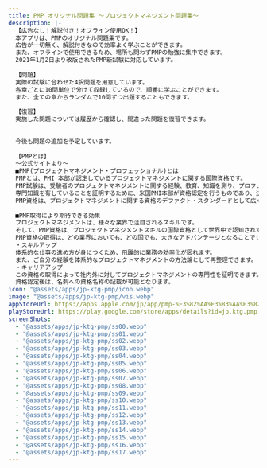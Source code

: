 ```yaml
---
title: PMP オリジナル問題集 〜プロジェクトマネジメント問題集〜
description: |-
  【広告なし！解説付き！オフライン使用OK！】
  本アプリは、PMPのオリジナル問題集です。
  広告が一切無く、解説付きなので効率よく学ぶことができます。
  また、オフラインで使用できるため、場所も問わずPMPの勉強に集中できます。
  2021年1月2日より改版されたPMP新試験に対応しています。
  
  【問題】
  実際の試験に合わせた4択問題を用意しています。
  各章ごとに10問単位で分けて収録しているので、順番に学ぶことができます。
  また、全ての章からランダムで10問ずつ出題することもできます。
  
  【復習】
  実施した問題については履歴から確認し、間違った問題を復習できます。
  
  
  今後も問題の追加を予定しています。
  
  【PMPとは】
  〜公式サイトより〜
  ■PMP(プロジェクトマネジメント・プロフェッショナル)とは
  PMPとは、PMI 本部が認定しているプロジェクトマネジメントに関する国際資格です。
  PMP試験は、受験者のプロジェクトマネジメントに関する経験、教育、知識を測り、プロフェッショナルとしての確認を目的として実施されます。
  専門知識を有していることを証明するために、米国PMI本部が資格認定を行うものであり、法的な資格、免許ではありません。
  PMP資格は、プロジェクトマネジメントに関する資格のデファクト・スタンダードとして広く認知されており、プロジェクトマネジメント・スキルの評価基準として、IT・建設をはじめとする多くの業界から注目されています。
  
  ■PMP取得により期待できる効果
  プロジェクトマネジメントは、様々な業界で注目されるスキルです。
  そして、PMP資格は、プロジェクトマネジメントスキルの国際資格として世界中で認知されています。
  PMP資格の取得は、どの業界においても、どの国でも、大きなアドバンテージとなることでしょう。
  ・スキルアップ
  体系的な仕事の進め方が身につくため、飛躍的に業務の効率化が図れます。
  また、ご自分の経験を体系的なプロジェクトマネジメントの方法論として再整理できます。
  ・キャリアアップ
  この資格の取得によって社内外に対してプロジェクトマネジメントの専門性を証明できます。
  資格認定後は、名刺への資格名称の記載が可能となります。
icon: "@assets/apps/jp-ktg-pmp/icon.webp"
image: "@assets/apps/jp-ktg-pmp/vis.webp"
appStoreUrl: https://apps.apple.com/jp/app/pmp-%E3%82%AA%E3%83%AA%E3%82%B8%E3%83%8A%E3%83%AB%E5%95%8F%E9%A1%8C%E9%9B%86-%E3%83%97%E3%83%AD%E3%82%B8%E3%82%A7%E3%82%AF%E3%83%88%E3%83%9E%E3%83%8D%E3%82%B8%E3%83%A1%E3%83%B3%E3%83%88%E5%95%8F%E9%A1%8C%E9%9B%86/id6447619663
playStoreUrl: https://play.google.com/store/apps/details?id=jp.ktg.pmp
screenShots:
  - "@assets/apps/jp-ktg-pmp/ss00.webp"
  - "@assets/apps/jp-ktg-pmp/ss01.webp"
  - "@assets/apps/jp-ktg-pmp/ss02.webp"
  - "@assets/apps/jp-ktg-pmp/ss03.webp"
  - "@assets/apps/jp-ktg-pmp/ss04.webp"
  - "@assets/apps/jp-ktg-pmp/ss05.webp"
  - "@assets/apps/jp-ktg-pmp/ss06.webp"
  - "@assets/apps/jp-ktg-pmp/ss07.webp"
  - "@assets/apps/jp-ktg-pmp/ss08.webp"
  - "@assets/apps/jp-ktg-pmp/ss09.webp"
  - "@assets/apps/jp-ktg-pmp/ss10.webp"
  - "@assets/apps/jp-ktg-pmp/ss11.webp"
  - "@assets/apps/jp-ktg-pmp/ss12.webp"
  - "@assets/apps/jp-ktg-pmp/ss13.webp"
  - "@assets/apps/jp-ktg-pmp/ss14.webp"
  - "@assets/apps/jp-ktg-pmp/ss15.webp"
  - "@assets/apps/jp-ktg-pmp/ss16.webp"
  - "@assets/apps/jp-ktg-pmp/ss17.webp"
---
```


